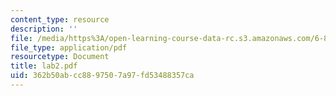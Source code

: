 ```yaml
---
content_type: resource
description: ''
file: /media/https%3A/open-learning-course-data-rc.s3.amazonaws.com/6-863j-natural-language-and-the-computer-representation-of-knowledge-spring-2003/362b50abcc8897507a97fd53488357ca_lab2.pdf
file_type: application/pdf
resourcetype: Document
title: lab2.pdf
uid: 362b50ab-cc88-9750-7a97-fd53488357ca
---
```

